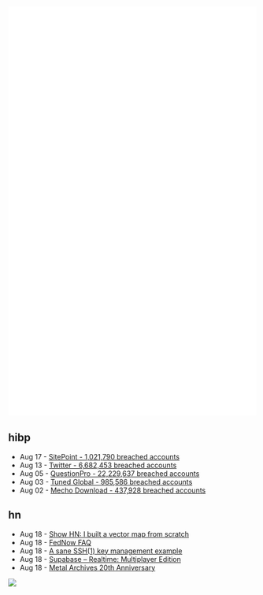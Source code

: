 ![Metrics](https://raw.githubusercontent.com/phixion/phixion/master/metrics.svg)

## hibp

<!--
for https://github.com/phixion/phixion/blob/main/.github/workflows/feeds.yml
-->
<!--START_SECTION:haveibeenpwnd-->
- Aug 17 - [SitePoint - 1,021,790 breached accounts](https://haveibeenpwned.com/PwnedWebsites#SitePoint)
- Aug 13 - [Twitter - 6,682,453 breached accounts](https://haveibeenpwned.com/PwnedWebsites#Twitter)
- Aug 05 - [QuestionPro - 22,229,637 breached accounts](https://haveibeenpwned.com/PwnedWebsites#QuestionPro)
- Aug 03 - [Tuned Global - 985,586 breached accounts](https://haveibeenpwned.com/PwnedWebsites#TunedGlobal)
- Aug 02 - [Mecho Download - 437,928 breached accounts](https://haveibeenpwned.com/PwnedWebsites#MechoDownload)
<!--END_SECTION:haveibeenpwnd-->

## hn

<!--
for https://github.com/phixion/phixion/blob/main/.github/workflows/feeds.yml
-->
<!--START_SECTION:hn-->
- Aug 18 - [Show HN: I built a vector map from scratch](https://ckochis.com/building-a-vector-map-from-scratch)
- Aug 18 - [FedNow FAQ](https://www.federalreserve.gov/paymentsystems/fednow_faq.htm)
- Aug 18 - [A sane SSH(1) key management example](https://try.popho.be/ssh-keys.html)
- Aug 18 - [Supabase – Realtime: Multiplayer Edition](https://supabase.com/blog/supabase-realtime-multiplayer-general-availability)
- Aug 18 - [Metal Archives 20th Anniversary](https://www.metal-archives.com/news/view/id/284)
<!--END_SECTION:hn-->

<!--
for https://yhype.me
-->
![](https://hit.yhype.me/github/profile?user_id=13013670)

